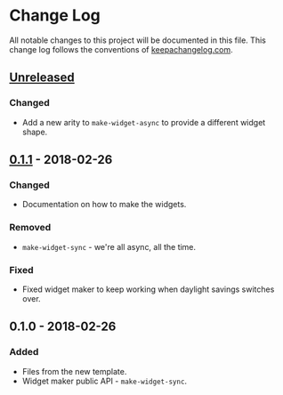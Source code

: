 # Change Log
All notable changes to this project will be documented in this file. This change log follows the conventions of [keepachangelog.com](http://keepachangelog.com/).

## [Unreleased]
### Changed
- Add a new arity to `make-widget-async` to provide a different widget shape.

## [0.1.1] - 2018-02-26
### Changed
- Documentation on how to make the widgets.

### Removed
- `make-widget-sync` - we're all async, all the time.

### Fixed
- Fixed widget maker to keep working when daylight savings switches over.

## 0.1.0 - 2018-02-26
### Added
- Files from the new template.
- Widget maker public API - `make-widget-sync`.

[Unreleased]: https://github.com/your-name/web/compare/0.1.1...HEAD
[0.1.1]: https://github.com/your-name/web/compare/0.1.0...0.1.1
